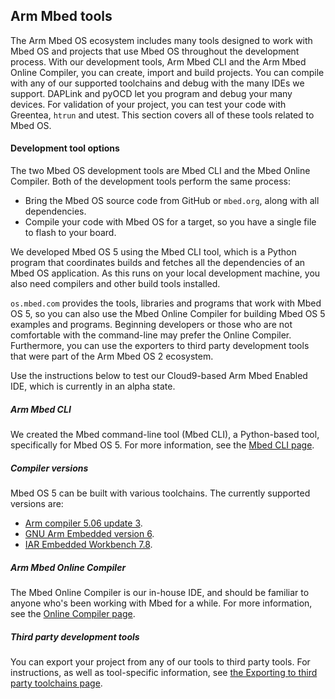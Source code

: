 ## Arm Mbed tools

The Arm Mbed OS ecosystem includes many tools designed to work with Mbed OS and projects that use Mbed OS throughout the development process. With our development tools, Arm Mbed CLI and the Arm Mbed Online Compiler, you can create, import and build projects. You can compile with any of our supported toolchains and debug with the many IDEs we support. DAPLink and pyOCD let you program and debug your many devices. For validation of your project, you can test your code with Greentea, `htrun` and utest. This section covers all of these tools related to Mbed OS.

#### Development tool options

The two Mbed OS development tools are Mbed CLI and the Mbed Online Compiler. Both of the development tools perform the same process:

- Bring the Mbed OS source code from GitHub or `mbed.org`, along with all dependencies.
- Compile your code with Mbed OS for a target, so you have a single file to flash to your board.

We developed Mbed OS 5 using the Mbed CLI tool, which is a Python program that coordinates builds and fetches all the dependencies of an Mbed OS application. As this runs on your local development machine, you also need compilers and other build tools installed.

`os.mbed.com` provides the tools, libraries and programs that work with Mbed OS 5, so you can also use the Mbed Online Compiler for building Mbed OS 5 examples and programs. Beginning developers or those who are not comfortable with the command-line may prefer the Online Compiler. Furthermore, you can use the exporters to third party development tools that were part of the Arm Mbed OS 2 ecosystem.

Use the instructions below to test our Cloud9-based Arm Mbed Enabled IDE, which is currently in an alpha state.

##### Arm Mbed CLI

We created the Mbed command-line tool (Mbed CLI), a Python-based tool, specifically for Mbed OS 5. For more information, see the <a href="/docs/v5.6/tools/arm-mbed-cli.html" target="_blank">Mbed CLI page</a>.

##### Compiler versions

Mbed OS 5 can be built with various toolchains. The currently supported versions are:

- <a href="https://developer.arm.com/products/software-development-tools/compilers/arm-compiler-5/downloads" target="_blank">Arm compiler 5.06 update 3</a>.
- <a href="https://developer.arm.com/open-source/gnu-toolchain/gnu-rm/downloads" target="_blank">GNU Arm Embedded version 6</a>.
- <a href="https://www.iar.com/iar-embedded-workbench/tools-for-arm/arm-cortex-m-edition/" target="_blank">IAR Embedded Workbench 7.8</a>.

##### Arm Mbed Online Compiler

The Mbed Online Compiler is our in-house IDE, and should be familiar to anyone who's been working with Mbed for a while. For more information, see the <a href="/docs/v5.6/tools/arm-online-compiler.html" target="_blank">Online Compiler page</a>.

##### Third party development tools

You can export your project from any of our tools to third party tools. For instructions, as well as tool-specific information, see <a href="/docs/v5.6/tools/exporting.html" target="_blank">the Exporting to third party toolchains page</a>.
